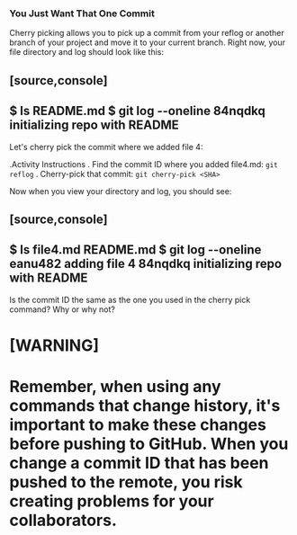 ### You Just Want That One Commit

Cherry picking allows you to pick up a commit from your reflog or another branch of your project and move it to your current branch. Right now, your file directory and log should look like this:

[source,console]
----
$ ls
README.md
$ git log --oneline
84nqdkq initializing repo with README
----

Let's cherry pick the commit where we added file 4:

.Activity Instructions
. Find the commit ID where you added file4.md: `git reflog`
. Cherry-pick that commit: `git cherry-pick <SHA>`

Now when you view your directory and log, you should see:

[source,console]
----
$ ls
file4.md
README.md
$ git log --oneline
eanu482 adding file 4
84nqdkq initializing repo with README
----

Is the commit ID the same as the one you used in the cherry pick command? Why or why not?

[WARNING]
====
Remember, when using any commands that change history, it's important to make these changes before pushing to GitHub. When you change a commit ID that has been pushed to the remote, you risk creating problems for your collaborators.
====
